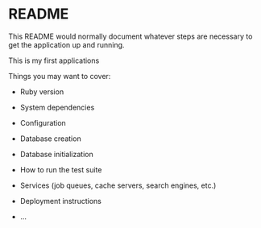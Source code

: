 # README

This README would normally document whatever steps are necessary to get the
application up and running.

This is my first applications

Things you may want to cover:

* Ruby version

* System dependencies

* Configuration

* Database creation

* Database initialization

* How to run the test suite

* Services (job queues, cache servers, search engines, etc.)

* Deployment instructions

* ...
